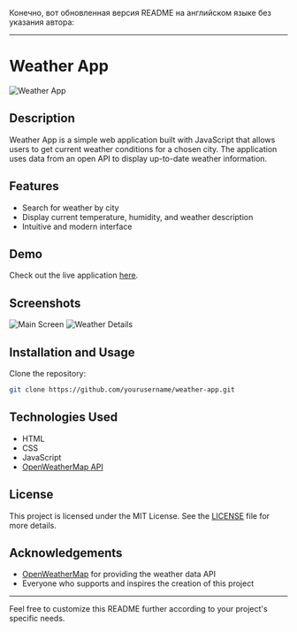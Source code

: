 Конечно, вот обновленная версия README на английском языке без указания автора:

---

# Weather App

![Weather App](https://weatherappfirstproject.netlify.app/favicon.ico)

## Description

Weather App is a simple web application built with JavaScript that allows users to get current weather conditions for a chosen city. The application uses data from an open API to display up-to-date weather information.

## Features

- Search for weather by city
- Display current temperature, humidity, and weather description
- Intuitive and modern interface

## Demo

Check out the live application [here](https://weatherappfirstproject.netlify.app/).

## Screenshots

![Main Screen](https://weatherappfirstproject.netlify.app/screenshot1.png)
![Weather Details](https://weatherappfirstproject.netlify.app/screenshot2.png)

## Installation and Usage

Clone the repository:

```bash
git clone https://github.com/yourusername/weather-app.git
```


## Technologies Used

- HTML
- CSS
- JavaScript
- [OpenWeatherMap API](https://openweathermap.org/api)

## License

This project is licensed under the MIT License. See the [LICENSE](LICENSE) file for more details.

## Acknowledgements

- [OpenWeatherMap](https://openweathermap.org/) for providing the weather data API
- Everyone who supports and inspires the creation of this project

---

Feel free to customize this README further according to your project's specific needs.
